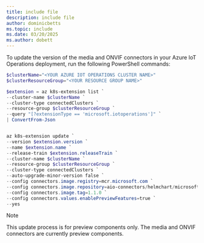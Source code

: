 ```yaml
---
title: include file
description: include file
author: dominicbetts
ms.topic: include
ms.date: 03/20/2025
ms.author: dobett
---
```


To update the version of the media and ONVIF connectors in your Azure IoT Operations deployment, run the following PowerShell commands:

```powershell
$clusterName="<YOUR AZURE IOT OPERATIONS CLUSTER NAME>"
$clusterResourceGroup="<YOUR RESOURCE GROUP NAME>"

$extension = az k8s-extension list `
--cluster-name $clusterName `
--cluster-type connectedClusters `
--resource-group $clusterResourceGroup `
--query "[?extensionType == 'microsoft.iotoperations']" `
| ConvertFrom-Json


az k8s-extension update `
--version $extension.version `
--name $extension.name `
--release-train $extension.releaseTrain `
--cluster-name $clusterName `
--resource-group $clusterResourceGroup `
--cluster-type connectedClusters `
--auto-upgrade-minor-version false `
--config connectors.image.registry=mcr.microsoft.com `
--config connectors.image.repository=aio-connectors/helmchart/microsoft-aio-connectors `
--config connectors.image.tag=1.1.0 `
--config connectors.values.enablePreviewFeatures=true `
--yes
```

> [!NOTE]
> This update process is for preview components only. The media and ONVIF connectors are currently preview components.
